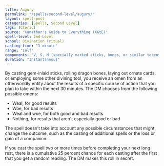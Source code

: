 ```yaml
---
title: Augury
permalink: "/spells/second-level/augury/"
layout: spell-post
categories: [Spells, Second Level]
tags: [Cleric]
source: "Xanathar's Guide to Everything (XGtE)"
spell-level: 2nd-Level
school: Divination (ritual)
casting-time: "1 minute"
range: "self"
components: "V, S, M (specially marked sticks, bones, or similar tokens worth at least 25 gp)"
duration: "Instantaneous"
---
```


By casting gem-inlaid sticks, rolling dragon bones, laying out ornate cards, or employing some other divining tool, you receive an omen from an otherworldly entity about the results of a specific course of action that you plan to take within the next 30 minutes. The DM chooses from the following possible omens:

* Weal, for good results
* Woe, for bad results
* Weal and woe, for both good and bad results
* Nothing, for results that aren't especially good or bad

The spell doesn't take into account any possible circumstances that might change the outcome, such as the casting of additional spells or the loss or gain of a companion.

If you cast the spell two or more times before completing your next long rest, there is a cumulative 25 percent chance for each casting after the first that you get a random reading. The DM makes this roll in secret.